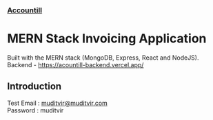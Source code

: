 ### [Accountill](https://invoice-app-muditvir.netlify.app/)
# MERN Stack Invoicing Application
Built with the MERN stack (MongoDB, Express, React and NodeJS).  
Backend - https://acountill-backend.vercel.app/

## Introduction
Test Email : muditvir@muditvir.com  
Password : muditvir
